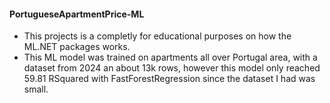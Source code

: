 #### PortugueseApartmentPrice-ML

- This projects is a completly for educational purposes on how the ML.NET packages works.
- This ML model was trained on apartments all over Portugal area, with a dataset from 2024 an about 13k rows, however this model only reached 59.81 RSquared with FastForestRegression since the dataset I had was small.
